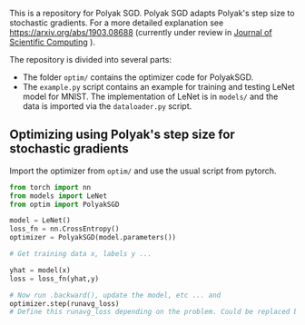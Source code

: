 This is a repository for Polyak SGD. Polyak SGD adapts Polyak's step size to stochastic gradients. For a more detailed explanation see https://arxiv.org/abs/1903.08688 (currently under review in [Journal of Scientific Computing](https://www.springer.com/journal/10915/) ).

The repository is divided into several parts:
  * The folder `optim/` contains the optimizer code for PolyakSGD.
  * The `example.py` script contains an example for training and testing LeNet model for MNIST. The implementation of LeNet is in `models/` and the data is imported via the `dataloader.py` script. 

## Optimizing using Polyak's step size for stochastic gradients
Import the optimizer from `optim/` and use the usual script from pytorch.

```python
from torch import nn
from models import LeNet
from optim import PolyakSGD

model = LeNet()
loss_fn = nn.CrossEntropy()
optimizer = PolyakSGD(model.parameters())

# Get training data x, labels y ...

yhat = model(x)
loss = loss_fn(yhat,y) 

# Now run .backward(), update the model, etc ... and
optimizer.step(runavg_loss)
# Define this runavg_loss depending on the problem. Could be replaced by a true training loss if available.
```

